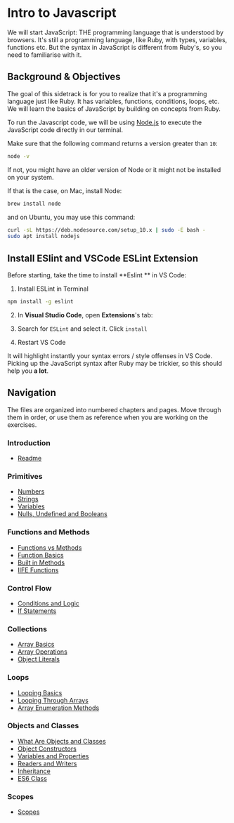# Intro to Javascript

We will start JavaScript: THE programming language that is understood by browsers. It's still a programming language, like Ruby, with types, variables, functions etc. But the syntax in JavaScript is different from Ruby's, so you need to familiarise with it.

## Background & Objectives

The goal of this sidetrack is for you to realize that it's a programming language just like Ruby. It has variables, functions, conditions, loops, etc. We will learn the basics of JavaScript by building on
concepts from Ruby.

To run the Javascript code, we will be using [Node.js](https://nodejs.org/en/) to execute the JavaScript code directly in our terminal.

Make sure that the following command returns a version greater than `10`:

```bash
node -v
```

If not, you might have an older version of Node or it might not be installed on your system. 

If that is the case, on Mac, install Node:

```bash
brew install node
```

and on Ubuntu, you may use this command:

```bash
curl -sL https://deb.nodesource.com/setup_10.x | sudo -E bash -
sudo apt install nodejs
```

## Install ESlint and VSCode ESLint Extension

Before starting, take the time to install **Eslint ** in VS Code: 

1. Install ESLint in Terminal

```bash
npm install -g eslint
```

2. In **Visual Studio Code**, open **Extensions**'s tab:

3. Search for `ESLint` and select it. Click `install`

4. Restart VS Code

It will highlight instantly your syntax errors / style offenses in VS Code. Picking up the JavaScript syntax after Ruby may be trickier, so this should help you **a lot**.


## Navigation

The files are organized into numbered chapters and pages. Move through them in
order, or use them as reference when you are working on the exercises.

### Introduction
- [Readme](01-introduction/readme.md)

### Primitives
- [Numbers](02-primitives/01-numbers.md)
- [Strings](02-primitives/02-strings.md)
- [Variables](02-primitives/03-variables.md)
- [Nulls, Undefined and Booleans](02-primitives/04-nulls_undefined_booleans.md)

### Functions and Methods
- [Functions vs Methods](03-functions-and-methods/01-functions-vs-methods.md)
- [Function Basics](03-functions-and-methods/02-function-basics.md)
- [Built in Methods](03-functions-and-methods/03-built-in-methods.md)
- [IIFE Functions](03-functions-and-methods/04-iife-functions.md)

### Control Flow
- [Conditions and Logic](04-control_flow/01-conditions-and-logic.md)
- [If Statements](04-control_flow/02-if-statements.md)

### Collections
- [Array Basics](05-collections/01-array-basics.md)
- [Array Operations](05-collections/02-array-operations.md)
- [Object Literals](05-collections/03-object-literals.md)

### Loops
- [Looping Basics](06-loops/01-looping-basics.md)
- [Looping Through Arrays](06-loops/02-looping-through-arrays.md)
- [Array Enumeration Methods](06-loops/03-array-core-enumeration-methods.md)

### Objects and Classes
- [What Are Objects and Classes](07-objects-and-classes/01-what-are-objects-and-classes.md)
- [Object Constructors](07-objects-and-classes/02-object-constructors.md)
- [Variables and Properties](07-objects-and-classes/03-variables-and-properties.md)
- [Readers and Writers](07-objects-and-classes/04-readers-and-writers.md)
- [Inheritance](07-objects-and-classes/05-inheritance.md)
- [ES6 Class](07-objects-and-classes/06-es6-classes.md)

### Scopes
- [Scopes](08-scopes/01-scopes-in-javascript.md)